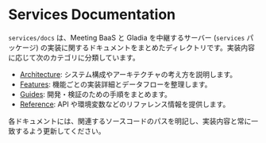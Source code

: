 # Services Documentation

`services/docs` は、Meeting BaaS と Gladia を中継するサーバー (`services` パッケージ) の実装に関するドキュメントをまとめたディレクトリです。実装内容に応じて次のカテゴリに分類しています。

- [Architecture](architecture/overview.md): システム構成やアーキテクチャの考え方を説明します。
- [Features](features/README.md): 機能ごとの実装詳細とデータフローを整理します。
- [Guides](guides/README.md): 開発・検証のための手順をまとめます。
- [Reference](reference/README.md): API や環境変数などのリファレンス情報を提供します。

各ドキュメントには、関連するソースコードのパスを明記し、実装内容と常に一致するよう更新してください。
